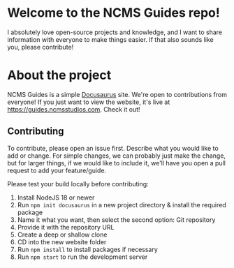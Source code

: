 # Welcome to the NCMS Guides repo!

I absolutely love open-source projects and knowledge, and I want to share information with everyone to make things easier. If that also sounds like you, please contribute!

# About the project

NCMS Guides is a simple [Docusaurus](https://docusaurus.io/) site. We're open to contributions from everyone! If you just want to view the website, it's live at https://guides.ncmsstudios.com. Check it out!

## Contributing

To contribute, please open an issue first. Describe what you would like to add or change. For simple changes, we can probably just make the change, but for larger things, if we would like to include it, we'll have you open a pull request to add your feature/guide.

Please test your build locally before contributing:

1. Install NodeJS 18 or newer
2. Run `npm init docusaurus` in a new project directory & install the required package
3. Name it what you want, then select the second option: Git repository
4. Provide it with the repository URL
5. Create a deep or shallow clone
6. CD into the new website folder
7. Run `npm install` to install packages if necessary
8. Run `npm start` to run the development server